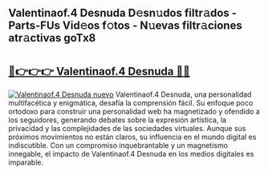 ## Valentinaof.4 Desnuda D𝚎sn𝚞dos filtr𝚊dos - Parts-FUs Vid𝚎os f𝚘tos - N𝚞evas filtr𝚊ciones atr𝚊ctivas goTx8

# <h2><a href="http://mbdrxzr.tromn.icu/?c=Valentinaof.4+Desnuda">🔗👉👉👉 Valentinaof.4 Desnuda 🔗🔗</a></h2>

[![Valentinaof.4 Desnuda nuevo](https://i.imgur.com/pEAQMta.gif)](http://mbdrxzr.tromn.icu/?c=Valentinaof.4+Desnuda)
Valentinaof.4 Desnuda, una personalidad multifacética y enigmática, desafía la comprensión fácil. Su enfoque poco ortodoxo para construir una personalidad web ha magnetizado y ofendido a los seguidores, generando debates sobre la expresión artística, la privacidad y las complejidades de las sociedades virtuales. Aunque sus próximos movimientos no están claros, su influencia en el mundo digital es indiscutible. Con un compromiso inquebrantable y un magnetismo innegable, el impacto de Valentinaof.4 Desnuda en los medios digitales es imparable.
